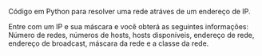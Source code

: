 Código em Python para resolver uma rede atráves de um endereço de IP.

Entre com um IP e sua máscara e você obterá as seguintes informações: Número de redes, números de hosts, hosts disponíveis, endereço de rede, endereço de broadcast, máscara da rede e a classe da rede.

